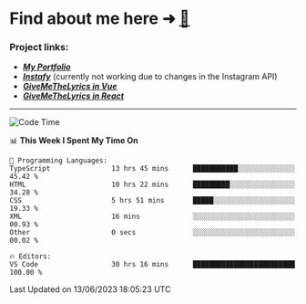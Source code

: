 # Find about me here ➜ [🧑](https://pauabella.dev)

### Project links:
- ***[My Portfolio](https://pauabella.dev)***
- ***[Instafy](https://instafy.me)*** (currently not working due to changes in the Instagram API)
- ***[GiveMeTheLyrics in Vue](https://lyrics.pauabella.dev)***
- ***[GiveMeTheLyrics in React](https://pauabella.dev/GiveMeTheLyrics)***

---
<!--START_SECTION:waka-->
![Code Time](http://img.shields.io/badge/Code%20Time-2%2C234%20hrs%2023%20mins-blue)

📊 **This Week I Spent My Time On** 

```text
💬 Programming Languages: 
TypeScript               13 hrs 45 mins      ███████████░░░░░░░░░░░░░░   45.42 % 
HTML                     10 hrs 22 mins      █████████░░░░░░░░░░░░░░░░   34.28 % 
CSS                      5 hrs 51 mins       █████░░░░░░░░░░░░░░░░░░░░   19.33 % 
XML                      16 mins             ░░░░░░░░░░░░░░░░░░░░░░░░░   00.93 % 
Other                    0 secs              ░░░░░░░░░░░░░░░░░░░░░░░░░   00.02 % 

🔥 Editors: 
VS Code                  30 hrs 16 mins      █████████████████████████   100.00 % 
```


 Last Updated on 13/06/2023 18:05:23 UTC
<!--END_SECTION:waka-->
